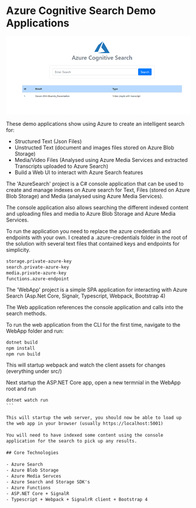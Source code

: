 # Azure Cognitive Search Demo Applications

![Screenshot](AzureSearchScreenshot.png)

These demo applications show using Azure to create an intelligent search for:

- Structured Text (Json Files)
- Unstructed Text (document and images files stored on Azure Blob Storage)
- Media/Video Files (Analysed using Azure Media Services and extracted Transcripts uploaded to Azure Search)
- Build a Web UI to interact with Azure Search features

The 'AzureSearch' project is a C# console application that can be used to create and manage indexes on Azure search for Text, Files (stored on Azure Blob Storage) and Media (analysed using Azure Media Services).

The console application also allows searching the different indexed content and uploading files and media to Azure Blob Storage and Azure Media Services.

To run the application you need to replace the azure credentials and endpoints with your own. I created a .azure-credentials folder in the root of the solution with several text files that contained keys and endpoints for simplicity.

````
storage.private-azure-key
search.private-azure-key
media.private-azure-key
functions.azure-endpoint
````

The 'WebApp' project is a simple SPA application for interacting with Azure Search (Asp.Net Core, Signalr, Typescript, Webpack, Bootstrap 4)

The Web application references the console application and calls into the search methods.

To run the web application from the CLI for the first time, navigate to the WebApp folder and run:

````
dotnet build
npm install
npm run build
````

This will startup webpack and watch the client assets for changes (everything under src/)

Next startup the ASP.NET Core app, open a new termnial in the WebApp root and run

````
dotnet watch run
```

This will startup the web server, you should now be able to load up the web app in your browser (usually https://localhost:5001)

You will need to have indexed some content using the console application for the search to pick up any results.

## Core Technologies

- Azure Search
- Azure Blob Storage
- Azure Media Servces
- Azure Search and Storage SDK's
- Azure Functions
- ASP.NET Core + SignalR 
- Typescript + Webpack + SignalrR client + Bootstrap 4